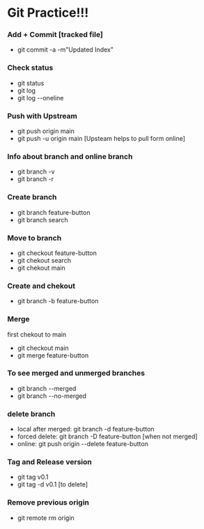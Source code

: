 # Git Practice!!! 

### Add + Commit [tracked file]
- git commit -a -m"Updated Index"
### Check status
- git status
- git log
- git log --oneline

### Push with Upstream
- git push origin main
- git push -u origin main [Upsteam helps to pull form online]
  
### Info about branch and online branch
- git branch -v
- git branch -r
  
### Create branch 
- git branch feature-button
- git branch search

### Move to branch
- git checkout feature-button
- git chekout search
- git chekout main

### Create and chekout
- git branch -b feature-button

### Merge
first chekout to main
- git checkout main
- git merge feature-button

### To see merged and unmerged branches
- git branch --merged
- git branch --no-merged

### delete branch
- local after merged: git branch -d feature-button
- forced delete: git branch -D feature-button  [when not merged]
- online: git push origin --delete feature-button
### Tag and Release version
- git tag v0.1
- git tag -d v0.1 [to delete]

### Remove previous origin
- git remote rm origin
